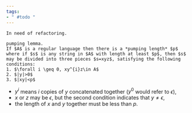 ```yaml
---
tags:
- " #todo "
---
```

```ad-caution
In need of refactoring.
```

```ad-important
pumping lemma.
If $A$ is a regular language then there is a *pumping length* $p$ where if $s$ is any string in $A$ with length at least $p$, then $s$ may be divided into three pieces $s=xyz$, satisfying the following conditions:
1. $\forall i \geq 0, xy^{i}z\in A$
2. $|y|>0$
3. $|xy|<p$

```
- $y^i$ means $i$ copies of $y$ concatenated together ($y^0$ would refer to $\epsilon$),
- $x$ or $z$ may be $\epsilon$, but the second condition indicates that $y\not = \epsilon$,
- the length of $x$ and $y$ together must be less than $p$. <!--SR:!2023-04-21,17,290!2023-04-25,21,290!2023-07-29,93,310-->